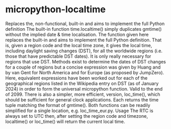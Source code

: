 # micropython-localtime
Replaces the, non-functional, built-in and aims to implement the full Python definition
The built-in function time.localtime() simply duplicates gmtime() without the implied date & time localisation. The function given here replaces the built-in and aims to implement the full Python definition. That is, given a region code and the local time zone, it gives the local time, including daylight saving changes (DST), for all the worldwide regions (i.e. those that have predictable DST dates). It is only really necessary for regions that use DST.
Methods exist to determine the dates of DST changes for a couple of regions but a concise expression was given by Huang and by van Gent for North America and for Europe (as proposed by JumpZero). Here, equivalent expressions have been worked out for each of the geographical regions listed in the Wikipedia entry on DST (as of January 2024) in order to form the universal micropython function.  Valid to the end of 2099.
There is also a simpler, more efficient, version, loc_time(), which should be sufficient for general clock applications. 
Each returns the time tuple matching the format of gmtime(). Both functions can be readily simplified for a single location, e.g. loc_time_eur.py.
Usage
The RTC is always set to UTC then, after setting the region code and timezone, localtime() or loc_time() will return the current local time.
